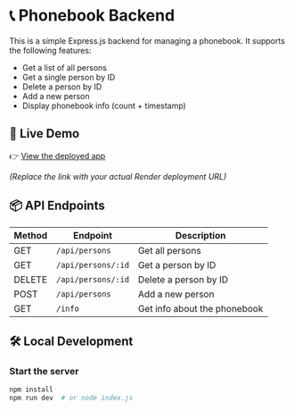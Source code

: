 # 📞 Phonebook Backend

This is a simple Express.js backend for managing a phonebook. It supports the following features:

- Get a list of all persons
- Get a single person by ID
- Delete a person by ID
- Add a new person
- Display phonebook info (count + timestamp)

## 🚀 Live Demo

👉 [View the deployed app](https://your-render-url-here.com)

_(Replace the link with your actual Render deployment URL)_

## 📦 API Endpoints

| Method | Endpoint          | Description                |
|--------|-------------------|----------------------------|
| GET    | `/api/persons`    | Get all persons            |
| GET    | `/api/persons/:id`| Get a person by ID         |
| DELETE | `/api/persons/:id`| Delete a person by ID      |
| POST   | `/api/persons`    | Add a new person           |
| GET    | `/info`           | Get info about the phonebook |

## 🛠️ Local Development

### Start the server

```bash
npm install
npm run dev  # or node index.js
